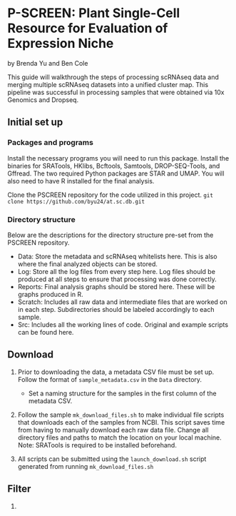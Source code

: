 # P-SCREEN: Plant Single-Cell Resource for Evaluation of Expression Niche
by Brenda Yu and Ben Cole

This guide will walkthrough the steps of processing scRNAseq data and merging multiple scRNAseq datasets into a unified cluster map. This pipeline was successful in processing samples that were obtained via 10x Genomics and Dropseq.

## Initial set up

### Packages and programs
Install the necessary programs you will need to run this package. Install the binaries for SRATools, HKlibs, Bcftools, Samtools, DROP-SEQ-Tools, and Gffread. The two required Python packages are STAR and UMAP. You will also need to have R installed for the final analysis.

Clone the PSCREEN repository for the code utilized in this project.
```git clone https://github.com/byu24/at.sc.db.git```

### Directory structure
Below are the descriptions for the directory structure pre-set from the PSCREEN repository.

* Data: Store the metadata and scRNAseq whitelists here. This is also where the final analyzed objects can be stored.
* Log: Store all the log files from every step here. Log files should be produced at all steps to ensure that processing was done correctly.
* Reports: Final analysis graphs should be stored here. These will be graphs produced in R.
* Scratch: Includes all raw data and intermediate files that are worked on in each step. Subdirectories should be labeled accordingly to each sample.
* Src: Includes all the working lines of code. Original and example scripts can be found here.


## Download
1. Prior to downloading the data, a metadata CSV file must be set up. Follow the format of `sample_metadata.csv` in the `Data` directory. 
	* Set a naming structure for the samples in the first column of the metadata CSV. 

2. Follow the sample `mk_download_files.sh` to make individual file scripts that downloads each of the samples from NCBI. This script saves time from having to manually download each raw data file. Change all directory files and paths to match the location on your local machine. Note: SRATools is required to be installed beforehand. 

3. All scripts can be submitted using the `launch_download.sh` script generated from running `mk_download_files.sh`

## Filter
1. 


